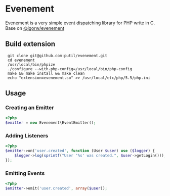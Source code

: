# Evenement

Evenement is a very simple event dispatching library for PHP write in C. Base on [@igorw/evenement](https://github.com/igorw/evenement) 


## Build extension

```
 git clone git@github.com:putil/evenement.git
 cd evenement
 /usr/local/bin/phpize
 ./configure --with-php-config=/usr/local/bin/php-config
 make && make install && make clean
 echo "extension=evenement.so" >> /usr/local/etc/php/5.5/php.ini
```


## Usage

### Creating an Emitter

```php
<?php
$emitter = new Evenement\EventEmitter();
```

### Adding Listeners

```php
<?php
$emitter->on('user.created', function (User $user) use ($logger) {
    $logger->log(sprintf("User '%s' was created.", $user->getLogin()));
});
```

### Emitting Events

```php
<?php
$emitter->emit('user.created', array($user));
```

